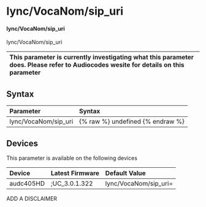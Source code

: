 ﻿---
description: lync/VocaNom/sip_uri
search: false
---

# lync/VocaNom/sip_uri

#### lync/VocaNom/sip_uri

lync/VocaNom/sip_uri


| This parameter is currently investigating what this parameter does. Please refer to Audiocodes wesite for details on this parameter | 
| :--- |

## Syntax
| Parameter | Syntax |
| :--- | :--- |
|lync/VocaNom/sip_uri | {% raw %} undefined {% endraw %}|

## Devices
This parameter is available on the following devices

| Device | Latest Firmware | Default Value |
|:---|:---|:---|
| audc405HD | ;UC_3.0.1.322 | lync/VocaNom/sip_uri= 

ADD A DISCLAIMER
